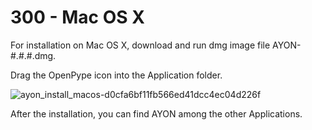 # 300 - Mac OS X

For installation on Mac OS X, download and run dmg image file AYON-#.#.#.dmg.

Drag the OpenPype icon into the Application folder.

![ayon_install_macos-d0cfa6bf11fb566ed41dcc4ec04d226f](https://github.com/vanHeemstraSystems/ayon/assets/1499433/189861a0-acf5-40cc-9f69-1cd2f58784b1)

After the installation, you can find AYON among the other Applications.
